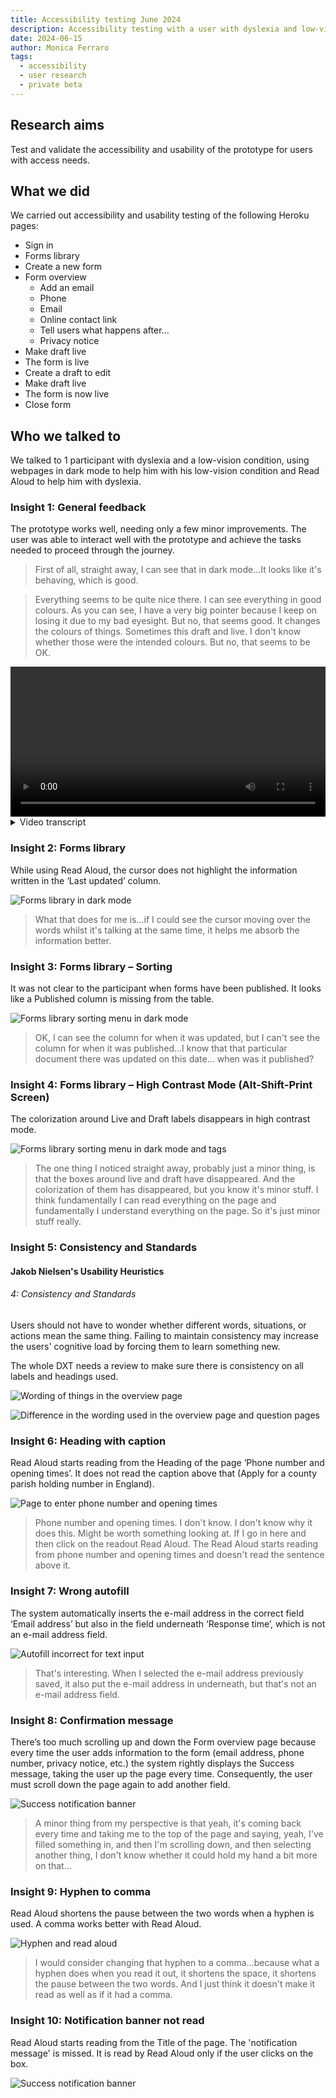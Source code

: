 ```yaml
---
title: Accessibility testing June 2024
description: Accessibility testing with a user with dyslexia and low-vision
date: 2024-06-15
author: Monica Ferraro
tags:
  - accessibility
  - user research
  - private beta
---
```


## Research aims

Test and validate the accessibility and usability of the prototype for users with access needs.

## What we did
We carried out accessibility and usability testing of the following Heroku pages:
- Sign in
- Forms library
- Create a new form
- Form overview
  - Add an email
  - Phone
  - Email
  - Online contact link
  - Tell users what happens after...
  - Privacy notice
- Make draft live
- The form is live
- Create a draft to edit
- Make draft live
- The form is now live
- Close form

## Who we talked to
We talked to 1 participant with dyslexia and a low-vision condition, using webpages in dark mode to help him with his low-vision condition and Read Aloud to help him with dyslexia.

### Insight 1: General feedback
The prototype works well, needing only a few minor improvements. The user was able to interact well with the prototype and achieve the tasks needed to proceed through the journey.

> First of all, straight away, I can see that in dark mode...It looks like it's behaving, which is good.

> Everything seems to be quite nice there. I can see everything in good colours. As you can see, I have a very big pointer because I keep on losing it due to my bad eyesight. But no, that seems good. It changes the colours of things. Sometimes this draft and live. I don't know whether those were the intended colours. But no, that seems to be OK.

<video width="100%" scrolling="no" frameborder="10" height="240" controls>
  <source src="vid.mp4" type="video/mp4">
Your browser does not support the video tag.
</video>

<details class="govuk-details">
  <summary class="govuk-details__summary">
    <span class="govuk-details__summary-text">
      Video transcript
    </span>
  </summary>
  <div class="govuk-details__text">

The prototype works well. I mean, first of all, straight away I can see that in dark mode it looks like it's behaving with everything seems to be quite nice there. I can see everything with good colours.


As you can see, I have a very big pointer because I keep on losing it due to my bad eyesight. But I think this is testament to using the GDS. You know, format is that every everything that I've mentioned really is as low and minor, but no for very, very good in terms of usability. Amen. Yes, I think it's, I think it's very, very good. I wouldn't have a problem using it, let's put it that way.

And there's lots of forms you'd use which are a lot, lot worse than this. So I, I think when you use assistive technology, when you use non-standard colours and things like that, you do get used to as a person knowing that it doesn't always behave correctly. So you expect it to be sort of not behaving as you would expect. But this one largely there's not. There's nothing major. I could use this form. I could use this form OK with my particular needs because I can still read a bit as well as read it as well as using the read aloud.

So I can see success. This form is now live and I probably wouldn't read that out.
  </div>
</details>


### Insight 2: Forms library

While using Read Aloud, the cursor does not highlight the information written in the ‘Last updated’ column.

![Forms library in dark mode](01.png "Forms library in dark mode")

> What that does for me is...if I could see the cursor moving over the words whilst it's talking at the same time, it helps me absorb the information better.

### Insight 3: Forms library – Sorting
It was not clear to the participant when forms have been published. It looks like a Published column is missing from the table.

![Forms library sorting menu in dark mode](02.png "Forms library sorting menu in dark mode")

> OK, I can see the column for when it was updated, but I can't see the column for when it was published...I know that that particular document there was updated on this date... when was it published?

### Insight 4: Forms library – High Contrast Mode (Alt-Shift-Print Screen)
The colorization around Live and Draft labels disappears in high contrast mode.

![Forms library sorting menu in dark mode and tags](03.png "Forms library sorting menu in dark mode and tags")

> The one thing I noticed straight away, probably just a minor thing, is that the boxes around live and draft have disappeared. And the colorization of them has disappeared, but you know it's minor stuff. I think fundamentally I can read everything on the page and fundamentally I understand everything on the page. So it's just minor stuff really.

### Insight 5: Consistency and Standards
#### Jakob Nielsen's Usability Heuristics

###### 4: Consistency and Standards

Users should not have to wonder whether different words, situations, or actions mean the same thing. Failing to maintain consistency may increase the users' cognitive load by forcing them to learn something new.

The whole DXT needs a review to make sure there is consistency on all labels and headings used.

![Wording of things in the overview page](04.png "Wording of things in the overview page")

![Difference in the wording used in the overview page and question pages](05.png "Difference in the wording used in the overview page and question pages")


### Insight 6: Heading with caption
Read Aloud starts reading from the Heading of the page ‘Phone number and opening times’. It does not read the caption above that (Apply for a county parish holding number in England).

![Page to enter phone number and opening times](06.png "Page to enter phone number and opening times")

> Phone number and opening times. I don't know. I don't know why it does this. Might be worth something looking at. If I go in here and then click on the readout Read Aloud. The Read Aloud starts reading from phone number and opening times and doesn't read the sentence above it.

### Insight 7: Wrong autofill
The system automatically inserts the e-mail address in the correct field ‘Email address’ but also in the field underneath ‘Response time’, which is not an e-mail address field.

![Autofill incorrect for text input](07.png "Autofill incorrect for text input")

> That's interesting. When I selected the e-mail address previously saved, it also put the e-mail address in underneath, but that's not an e-mail address field.

### Insight 8: Confirmation message
There’s too much scrolling up and down the Form overview page because every time the user adds information to the form (email address, phone number, privacy notice, etc.) the system rightly displays the Success message, taking the user up the page every time. Consequently, the user must scroll down the page again to add another field.

![Success notification banner](08.png "Success notification banner")

> A minor thing from my perspective is that yeah, it's coming back every time and taking me to the top of the page and saying, yeah, I've filled something in, and then I'm scrolling down, and then selecting another thing, I don't know whether it could hold my hand a bit more on that...

### Insight 9: Hyphen to comma
Read Aloud shortens the pause between the two words when a hyphen is used. A comma works better with Read Aloud.

![Hyphen and read aloud](09.png "Hyphen and read aloud")

> I would consider changing that hyphen to a comma...because what a hyphen does when you read it out, it shortens the space, it shortens the pause between the two words. And I just think it doesn't make it read as well as if it had a comma.

### Insight 10: Notification banner not read
Read Aloud starts reading from the Title of the page. The 'notification message' is missed. It is read by Read Aloud only if the user clicks on the box.

![Success notification banner](10.png "Success notification banner")



